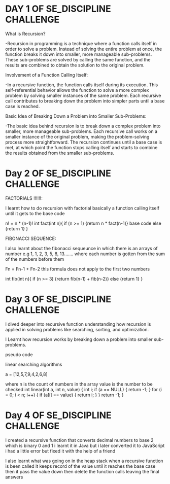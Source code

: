 # DAY 1 OF SE_DISCIPLINE CHALLENGE

What is Recursion?

-Recursion in programming is a technique where a function calls itself in order to solve a problem. Instead of solving the entire problem at once, the function breaks it down into smaller, more manageable sub-problems. These sub-problems are solved by calling the same function, and the results are combined to obtain the solution to the original problem.

Involvement of a Function Calling Itself:

-In a recursive function, the function calls itself during its execution. This self-referential behavior allows the function to solve a more complex problem by solving smaller instances of the same problem. Each recursive call contributes to breaking down the problem into simpler parts until a base case is reached.

Basic Idea of Breaking Down a Problem into Smaller Sub-Problems:

-The basic idea behind recursion is to break down a complex problem into smaller, more manageable sub-problems. Each recursive call works on a smaller instance of the original problem, making the problem-solving process more straightforward. The recursion continues until a base case is met, at which point the function stops calling itself and starts to combine the results obtained from the smaller sub-problems.

# Day 2 OF SE_DISCIPLINE CHALLENGE
FACTORIALS !!!!!!:

I learnt how to do recursion with factorial basically a function calling itself until it gets to the base code 

n! = n * (n-1)!
int fact(int n){
  if (n >= 1) {return n * fact(n-1)}
  base code
  else {return 1} 
}

FIBONACCI SEQUENCE:

I also learnt about the fibonacci sequeunce in which there is an arrays of number e.g 1, 1, 2, 3, 5, 8, 13....... where each number is gotten from the sum of the numbers before them

Fn = Fn-1 + Fn-2
this formula does not apply to the first two numbers

int fib(int n){
  if (n >= 3) {return fib(n-1) + fib(n-2)}
  else {return 1}
}

# Day 3 OF SE_DISCIPLINE CHALLENGE

I dived deeper into recursive function understanding how recursion is applied in solving problems like searching, sorting, and optimization.

I Learnt how recursion works by breaking down a problem into smaller sub-problems.

pseudo code

linear searching algorithms

a = [12,5,7,9,4,2,6,8]

where n is the count of numbers in the array
value is the number to be checked 
int linear(int a, int n, value)
{
    int i;
    if (a == NULL)
    { 
          return -1;
    }
    for (i = 0; i < n; i++) {
       if (a[i] == value) {
          return i;
       }
    }
    return -1;
}


# Day 4 OF SE_DISCIPLINE CHALLENGE

I created a recursive function that converts decimal numbers to base 2 which is binary 0 and 1 i learnt it in Java but i later converted it to JavaScript i had a little error but fixed it with the help of a friend

I also learnt what was going on in the heap stack when a recursive function is been called it keeps record of the value until it reaches the base case then it pass the value down then delete the function calls leaving the final answers
